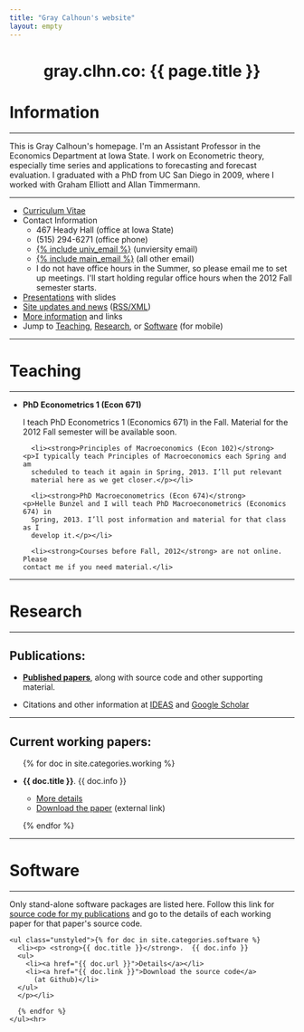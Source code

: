 ```yaml
---
title: "Gray Calhoun's website"
layout: empty
---
```


<div class="row-fluid">
  <div class="span12">
    <div class="page-header" align = "center">
      <h1>gray.clhn.co: {{ page.title }}</h1>
    </div>
</div></div>

<div class="row-fluid">
  <div class="span3"><h1>Information</h1><hr> <p>This is Gray Calhoun's
    homepage.  I'm an Assistant Professor in the Economics Department
    at Iowa State.  I work on Econometric theory, especially time
    series and applications to forecasting and forecast evaluation.  I
    graduated with a PhD from UC San Diego in 2009, where I worked
    with Graham Elliott and Allan Timmermann.</p>
    <hr>
    <ul class="unstyled">
      <li><a href="/gcalhoun-cv.html">Curriculum Vitae</a></li>
      <li>Contact Information<ul>
	  <li>467 Heady Hall (office at Iowa State)</li>
	  <li>(515) 294-6271 (office phone)</li>
	  <li><a href="mailto:{% include univ_email %}">{% include univ_email %}</a> (unviersity email)</li>
	  <li><a href="mailto:{% include main_email %}">{% include main_email %}</a> (all other email)</li>
	  <li>I do not have office hours in the Summer, so please email me
	    to set up meetings. I'll start holding regular office hours when
	    the 2012 Fall semester starts.</li>
      </ul></li>
      <li><a href="/talks/">Presentations</a> with slides</li>
      <li><a href="/updates.html">Site updates and news</a> 
	(<a href="/rss.xml">RSS/XML</a>)</li>
      <li><a href="/info.html">More information</a> and links</li>
      <li>Jump to <a href="index.html#Teaching">Teaching</a>, <a href="index.html#Research">Research</a>, 
	or <a href="index.html#Software">Software</a> (for mobile)</li>
    </ul><hr>
  </div>

  <a name="Teaching"> </a>
  <div class="span3"><h1>Teaching</h1><hr>
    <ul class="unstyled">
      <li><strong>PhD Econometrics 1 (Econ 671)</strong>
	<p>I teach PhD Econometrics 1 (Economics 671) in the Fall. Material for the 2012
	  Fall semester will be available soon.</p></li>
      
      <li><strong>Principles of Macroeconomics (Econ 102)</strong>
	<p>I typically teach Principles of Macroeconomics each Spring and am
	  scheduled to teach it again in Spring, 2013. I’ll put relevant
	  material here as we get closer.</p></li>
	
      <li><strong>PhD Macroeconometrics (Econ 674)</strong>
	<p>Helle Bunzel and I will teach PhD Macroeconometrics (Economics 674) in
	  Spring, 2013. I’ll post information and material for that class as I
	  develop it.</p></li>

      <li><strong>Courses before Fall, 2012</strong> are not online. Please
	contact me if you need material.</li>
  </ul><hr></div>

  <a name="Research"> </a>
  <div class="span3">
    <h1>Research</h1><hr>
    <h2>Publications:</h2>
    <ul class="unstyled">
      <li><p><a href="/papers/"><strong>Published papers</strong></a>, along with source code and other supporting material.</p></li>
      <li><p>Citations and other information at 
	<a href="http://ideas.repec.org/f/pca491.html">
	  IDEAS</a> and 
	<a href="http://scholar.google.com/citations?hl=en&user=OS8d9ycAAAAJ">
	  Google Scholar</a></p></li>
    </ul>
    <hr>
    <h2>Current working papers:</h2>
    <ul class="unstyled">
      {% for doc in site.categories.working %}
      <li><p> <strong>{{ doc.title }}</strong>. {{ doc.info }}
	  <ul><li><a href="{{ doc.url }}">More details</a></li>
	    <li><a href="{{ doc.link }}">Download the paper</a> 
	      (external link)</li></ul>
      </p></li>
      {% endfor %}
    </ul>
    <hr>
  </div>

  <a name="Software"> </a>
  <div class="span3"><h1>Software</h1><hr>
    <p>Only stand-alone software packages are listed here.  Follow
      this link for <a href="/papers/">source code for my publications</a>
      and go to the details of each working paper for that paper's source
      code.</p>

    <ul class="unstyled">{% for doc in site.categories.software %}
      <li><p> <strong>{{ doc.title }}</strong>.  {{ doc.info }}  
	  <ul>
	    <li><a href="{{ doc.url }}">Details</a></li>
	    <li><a href="{{ doc.link }}">Download the source code</a> 
	      (at Github)</li>
	  </ul>
      </p></li>
      
      {% endfor %}
    </ul><hr>
  </div>

</div>
